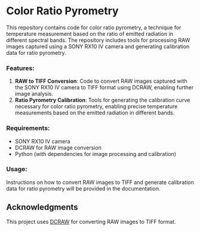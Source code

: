 # Color Ratio Pyrometry

This repository contains code for color ratio pyrometry, a technique for temperature measurement based on the ratio of emitted radiation in different spectral bands. The repository includes tools for processing RAW images captured using a SONY RX10 IV camera and generating calibration data for ratio pyrometry.

### Features:
1. **RAW to TIFF Conversion**: Code to convert RAW images captured with the SONY RX10 IV camera to TIFF format using DCRAW, enabling further image analysis.
2. **Ratio Pyrometry Calibration**: Tools for generating the calibration curve necessary for color ratio pyrometry, enabling precise temperature measurements based on the emitted radiation in different bands.

### Requirements:
- SONY RX10 IV camera
- DCRAW for RAW image conversion
- Python (with dependencies for image processing and calibration)

### Usage:
Instructions on how to convert RAW images to TIFF and generate calibration data for ratio pyrometry will be provided in the documentation.

## Acknowledgments
This project uses [DCRAW](https://www.dechifro.org/dcraw/) for converting RAW images to TIFF format.

